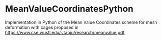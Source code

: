 # MeanValueCoordinatesPython
Implementation in Python of the Mean Value Coordinates scheme for mesh deformation with cages proposed in https://www.cse.wustl.edu/~taoju/research/meanvalue.pdf
